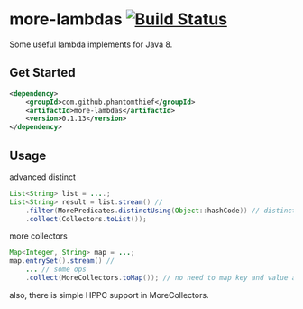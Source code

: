 more-lambdas [![Build Status](https://travis-ci.org/PhantomThief/more-lambdas-java.svg?branch=master)](https://travis-ci.org/PhantomThief/more-lambdas-java)
=======================

Some useful lambda implements for Java 8.

## Get Started

```xml
<dependency>
    <groupId>com.github.phantomthief</groupId>
    <artifactId>more-lambdas</artifactId>
    <version>0.1.13</version>
</dependency>
```

## Usage

advanced distinct
```Java
List<String> list = ....;
List<String> result = list.stream() //
	.filter(MorePredicates.distinctUsing(Object::hashCode)) // distinct using hashCode
	.collect(Collectors.toList());
```

more collectors
```Java
Map<Integer, String> map = ...;
map.entrySet().stream() //
	... // some ops
	.collect(MoreCollectors.toMap()); // no need to map key and value again if it's an entry stream.
```

also, there is simple HPPC support in MoreCollectors.